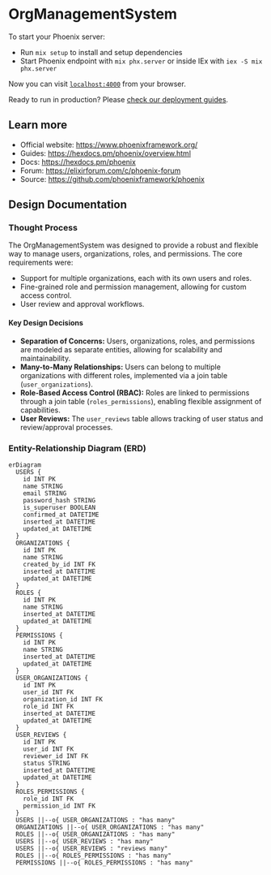 # OrgManagementSystem

To start your Phoenix server:

  * Run `mix setup` to install and setup dependencies
  * Start Phoenix endpoint with `mix phx.server` or inside IEx with `iex -S mix phx.server`

Now you can visit [`localhost:4000`](http://localhost:4000) from your browser.

Ready to run in production? Please [check our deployment guides](https://hexdocs.pm/phoenix/deployment.html).

## Learn more

  * Official website: https://www.phoenixframework.org/
  * Guides: https://hexdocs.pm/phoenix/overview.html
  * Docs: https://hexdocs.pm/phoenix
  * Forum: https://elixirforum.com/c/phoenix-forum
  * Source: https://github.com/phoenixframework/phoenix

## Design Documentation

### Thought Process

The OrgManagementSystem was designed to provide a robust and flexible way to manage users, organizations, roles, and permissions. The core requirements were:
- Support for multiple organizations, each with its own users and roles.
- Fine-grained role and permission management, allowing for custom access control.
- User review and approval workflows.

#### Key Design Decisions
- **Separation of Concerns:** Users, organizations, roles, and permissions are modeled as separate entities, allowing for scalability and maintainability.
- **Many-to-Many Relationships:** Users can belong to multiple organizations with different roles, implemented via a join table (`user_organizations`).
- **Role-Based Access Control (RBAC):** Roles are linked to permissions through a join table (`roles_permissions`), enabling flexible assignment of capabilities.
- **User Reviews:** The `user_reviews` table allows tracking of user status and review/approval processes.

### Entity-Relationship Diagram (ERD)

```mermaid
erDiagram
  USERS {
    id INT PK
    name STRING
    email STRING
    password_hash STRING
    is_superuser BOOLEAN
    confirmed_at DATETIME
    inserted_at DATETIME
    updated_at DATETIME
  }
  ORGANIZATIONS {
    id INT PK
    name STRING
    created_by_id INT FK
    inserted_at DATETIME
    updated_at DATETIME
  }
  ROLES {
    id INT PK
    name STRING
    inserted_at DATETIME
    updated_at DATETIME
  }
  PERMISSIONS {
    id INT PK
    name STRING
    inserted_at DATETIME
    updated_at DATETIME
  }
  USER_ORGANIZATIONS {
    id INT PK
    user_id INT FK
    organization_id INT FK
    role_id INT FK
    inserted_at DATETIME
    updated_at DATETIME
  }
  USER_REVIEWS {
    id INT PK
    user_id INT FK
    reviewer_id INT FK
    status STRING
    inserted_at DATETIME
    updated_at DATETIME
  }
  ROLES_PERMISSIONS {
    role_id INT FK
    permission_id INT FK
  }
  USERS ||--o{ USER_ORGANIZATIONS : "has many"
  ORGANIZATIONS ||--o{ USER_ORGANIZATIONS : "has many"
  ROLES ||--o{ USER_ORGANIZATIONS : "has many"
  USERS ||--o{ USER_REVIEWS : "has many"
  USERS ||--o{ USER_REVIEWS : "reviews many"
  ROLES ||--o{ ROLES_PERMISSIONS : "has many"
  PERMISSIONS ||--o{ ROLES_PERMISSIONS : "has many"
```
